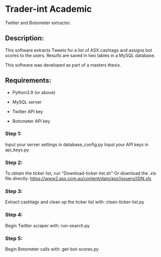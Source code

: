 # Trader-int Academic
Twitter and Botometer extractor.

## Description:
This software extracts Tweets for a list of ASX cashtags and assigns bot scores to the users. Results are saved in two tables in a MySQL database. 

This software was developed as part of a masters thesis.



## Requirements:
- Python3.9 (or above)

- MySQL server

- Twitter API key

- Botometer API key


### Step 1: 
Input your server settings in database_config.py
Input your API keys in api_keys.py

### Step 2:
To obtain the ticker list, run "Download-ticker-list.sh"
Or download the .xls file directly: https://www2.asx.com.au/content/dam/asx/issuers/ISIN.xls

### Step 3:
Extract cashtags and clean up the ticker list with:
clean-ticker-list.py

### Step 4:
Begin Twitter scraper with:
run-search.py

### Step 5:
Begin Botometer calls with:
get-bot-scores.py
